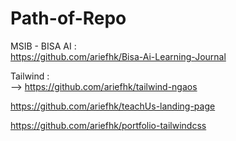 # Path-of-Repo

MSIB - BISA AI : <br>
https://github.com/ariefhk/Bisa-Ai-Learning-Journal

Tailwind : <br>
          --> <span>https://github.com/ariefhk/tailwind-ngaos</span>

https://github.com/ariefhk/teachUs-landing-page

https://github.com/ariefhk/portfolio-tailwindcss

